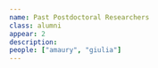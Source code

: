 ```yaml
---
name: Past Postdoctoral Researchers
class: alumni
appear: 2
description: 
people: ["amaury", "giulia"]
---
```

